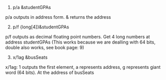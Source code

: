 1. p/a &studentGPAs

p/a outputs in address form. & returns the address





































2. p/f {long[4]}&studentGPAs

p/f outputs as decimal floating point numbers. Get 4 long numbers at address studentGPAs (This works because we are dealling with 64 bits, double also works, see book page: 9)






















































3. x/1ag &busSeats

x/1ag: 1 outputs the first element, a represents address, g represents giant word (64 bits). At the address of busSeats
